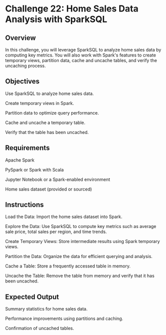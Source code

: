 # Challenge 22: Home Sales Data Analysis with SparkSQL

## Overview

In this challenge, you will leverage SparkSQL to analyze home sales data by computing key metrics. You will also work with Spark's features to create temporary views, partition data, cache and uncache tables, and verify the uncaching process.

## Objectives

Use SparkSQL to analyze home sales data.

Create temporary views in Spark.

Partition data to optimize query performance.

Cache and uncache a temporary table.

Verify that the table has been uncached.

## Requirements

Apache Spark

PySpark or Spark with Scala

Jupyter Notebook or a Spark-enabled environment

Home sales dataset (provided or sourced)

## Instructions

Load the Data: Import the home sales dataset into Spark.

Explore the Data: Use SparkSQL to compute key metrics such as average sale price, total sales per region, and time trends.

Create Temporary Views: Store intermediate results using Spark temporary views.

Partition the Data: Organize the data for efficient querying and analysis.

Cache a Table: Store a frequently accessed table in memory.

Uncache the Table: Remove the table from memory and verify that it has been uncached.

## Expected Output

Summary statistics for home sales data.

Performance improvements using partitions and caching.

Confirmation of uncached tables.
